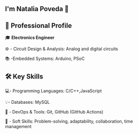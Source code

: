 ## I'm Natalia Poveda 👋

## 💼 **Professional Profile**

:mortar_board: **Electronics Engineer**

:gear: - Circuit Design & Analysis: Analog and digital circuits

:books: -Embedded Systems: Arduino, PSoC

## 🛠️ **Key Skills**

:computer:- Programming Languages: C/C++,JavaScript

:bulb:- Databases: MySQL 

:robot: - DevOps & Tools: Git, GitHub (GitHub Actions)

:memo: - Soft Skills:  Problem-solving, adaptability, collaboration, time management
